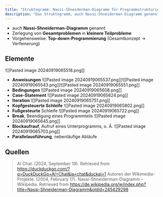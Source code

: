 ```yaml
---
title: "Struktogramm: Nassi-Shneiderman-Diagramm für Programmstrukturierung"
description: "Das Struktogramm, auch Nassi-Shneiderman-Diagramm genannt, dient der Zerlegung von Gesamtproblemen in kleinere Teilprobleme mittels Top-down-Programmierung. Es umfasst Elemente wie Anweisungen, Bedingungen, Schleifen und Case-Statements."
---
```


- auch **Nassi-Shneiderman-Diagramm** genannt
- Zerlegung von **Gesamtproblemen** in **kleinere Teilprobleme**
- Vorgehensweise: **Top-down-Programmierung** (Gesamtkonzept → Verfeinerung)

## Elemente
![[Pasted image 20240919065518.png]]
- **Anweisungen**
![[Pasted image 20240919065537.png]]![[Pasted image 20240919065543.png]]![[Pasted image 20240919065551.png]]
- **Bedingungen**
![[Pasted image 20240919065608.png]]
- **Case-Statement**
![[Pasted image 20240919065624.png]]
- **Iteration**
![[Pasted image 20240919065751.png]]
- **Kopfgesteuerte Schleife**
![[Pasted image 20240919065802.png]]
- **Fußgesteurte** Schleife
![[Pasted image 20240919065722.png]]
- **Break**, Beendigung eines Programmteils
![[Pasted image 20240919065645.png]]
- **Blockaufrauf**, Aufruf eines Unterprogramms, o. Ä.
![[Pasted image 20240919065703.png]]
- **Parallelausführung**, nebenläufige Abläufe

## Quellen

> AI Chat. (2024, September 19). Retrieved from https://duckduckgo.com/?q=DuckDuckGo+AI+Chat&ia=chat&duckai=1
> Autoren der Wikimedia-Projekte. (2004, February 17). Nassi-Shneiderman-Diagramm – Wikipedia. Retrieved from https://de.wikipedia.org/w/index.php?title=Nassi-Shneiderman-Diagramm&oldid=245429298